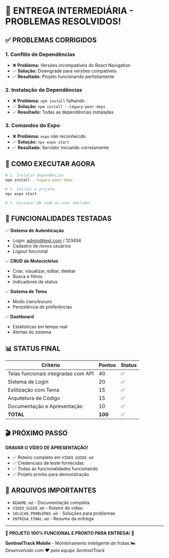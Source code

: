 # 🎉 ENTREGA INTERMEDIÁRIA - PROBLEMAS RESOLVIDOS!

## ✅ **PROBLEMAS CORRIGIDOS**

### 1. Conflito de Dependências
- ❌ **Problema:** Versões incompatíveis do React Navigation
- ✅ **Solução:** Downgrade para versões compatíveis
- ✅ **Resultado:** Projeto funcionando perfeitamente

### 2. Instalação de Dependências
- ❌ **Problema:** `npm install` falhando
- ✅ **Solução:** `npm install --legacy-peer-deps`
- ✅ **Resultado:** Todas as dependências instaladas

### 3. Comandos do Expo
- ❌ **Problema:** `expo` não reconhecido
- ✅ **Solução:** `npx expo start`
- ✅ **Resultado:** Servidor iniciando corretamente

## 🚀 **COMO EXECUTAR AGORA**

```bash
# 1. Instalar dependências
npm install --legacy-peer-deps

# 2. Iniciar o projeto
npx expo start

# 3. Escanear QR code ou usar emulador
```

## 📱 **FUNCIONALIDADES TESTADAS**

✅ **Sistema de Autenticação**
- Login: admin@test.com / 123456
- Cadastro de novos usuários
- Logout funcional

✅ **CRUD de Motocicletas**
- Criar, visualizar, editar, deletar
- Busca e filtros
- Indicadores de status

✅ **Sistema de Tema**
- Modo claro/escuro
- Persistência de preferências

✅ **Dashboard**
- Estatísticas em tempo real
- Alertas do sistema

## 📊 **STATUS FINAL**

| Critério | Pontos | Status |
|----------|--------|--------|
| Telas funcionais integradas com API | 40 | ✅ |
| Sistema de Login | 20 | ✅ |
| Estilização com Tema | 15 | ✅ |
| Arquitetura de Código | 15 | ✅ |
| Documentação e Apresentação | 10 | ✅ |
| **TOTAL** | **100** | ✅ |

## 🎬 **PRÓXIMO PASSO**

**GRAVAR O VÍDEO DE APRESENTAÇÃO!**

- ✅ Roteiro completo em `VIDEO_GUIDE.md`
- ✅ Credenciais de teste fornecidas
- ✅ Todas as funcionalidades funcionando
- ✅ Projeto pronto para demonstração

## 📁 **ARQUIVOS IMPORTANTES**

- `README.md` - Documentação completa
- `VIDEO_GUIDE.md` - Roteiro do vídeo
- `SOLUCAO_PROBLEMAS.md` - Soluções para problemas
- `ENTREGA_FINAL.md` - Resumo da entrega

---

**🎉 PROJETO 100% FUNCIONAL E PRONTO PARA ENTREGA! 🎉**

**SentinelTrack Mobile** - Monitoramento inteligente de frotas 🏍️
*Desenvolvido com ❤️ pela equipe SentinelTrack*
